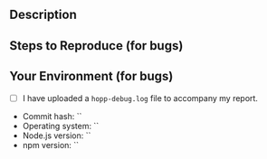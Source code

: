 ## Description

<!-- If describing a bug, tell us what happens instead of the expected behavior -->
<!-- If you're suggesting a change/improvement, tell us how it should work -->

## Steps to Reproduce (for bugs)

<!-- Provide a link to github repo that can reproduce the bug or provide the -->
<!-- exact set of steps to reproduce this bug. -->

## Your Environment (for bugs)

<!-- IF YOU ARE REPORTING A BUG, PLEASE UPLOAD YOUR 'hopp-debug.log'. -->
<!-- Your issue will not be given priority until you upload this file. -->
<!-- It saves us a lot of time with figuring out your setup. -->

 - [ ] I have uploaded a `hopp-debug.log` file to accompany my report.

 * Commit hash: ``
 * Operating system: ``
 * Node.js version: ``
 * npm version: ``